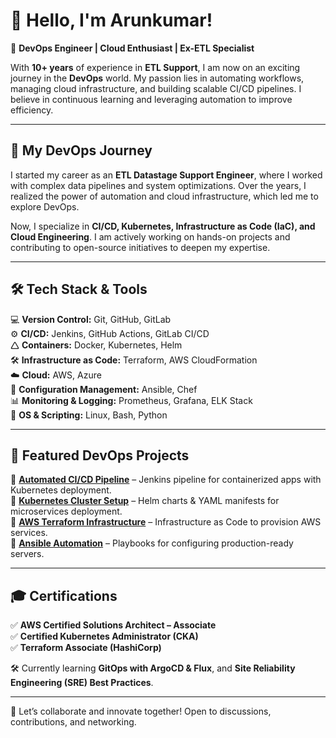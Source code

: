 # 👋 Hello, I'm Arunkumar!

🚀 **DevOps Engineer | Cloud Enthusiast | Ex-ETL Specialist**  

With **10+ years** of experience in **ETL Support**, I am now on an exciting journey in the **DevOps** world. My passion lies in automating workflows, managing cloud infrastructure, and building scalable CI/CD pipelines. I believe in continuous learning and leveraging automation to improve efficiency.

---

## 🚀 My DevOps Journey
I started my career as an **ETL Datastage Support Engineer**, where I worked with complex data pipelines and system optimizations. Over the years, I realized the power of automation and cloud infrastructure, which led me to explore DevOps.  

Now, I specialize in **CI/CD, Kubernetes, Infrastructure as Code (IaC), and Cloud Engineering**. I am actively working on hands-on projects and contributing to open-source initiatives to deepen my expertise.

---

## 🛠️ Tech Stack & Tools
💻 **Version Control:** Git, GitHub, GitLab  
⚙️ **CI/CD:** Jenkins, GitHub Actions, GitLab CI/CD  
🛆 **Containers:** Docker, Kubernetes, Helm  
🛠️ **Infrastructure as Code:** Terraform, AWS CloudFormation  
☁️ **Cloud:** AWS, Azure  
🛄 **Configuration Management:** Ansible, Chef  
📊 **Monitoring & Logging:** Prometheus, Grafana, ELK Stack  
🐹 **OS & Scripting:** Linux, Bash, Python  

---

## 🚀 Featured DevOps Projects
🔹 **[Automated CI/CD Pipeline](https://github.com/yourrepo)** – Jenkins pipeline for containerized apps with Kubernetes deployment.  
🔹 **[Kubernetes Cluster Setup](https://github.com/yourrepo)** – Helm charts & YAML manifests for microservices deployment.  
🔹 **[AWS Terraform Infrastructure](https://github.com/yourrepo)** – Infrastructure as Code to provision AWS services.  
🔹 **[Ansible Automation](https://github.com/yourrepo)** – Playbooks for configuring production-ready servers.  

---

## 🎓 Certifications
✅ **AWS Certified Solutions Architect – Associate**  
✅ **Certified Kubernetes Administrator (CKA)**  
✅ **Terraform Associate (HashiCorp)** 

🛠 Currently learning **GitOps with ArgoCD & Flux**, and **Site Reliability Engineering (SRE) Best Practices**.

---

🚀 Let’s collaborate and innovate together! Open to discussions, contributions, and networking.
